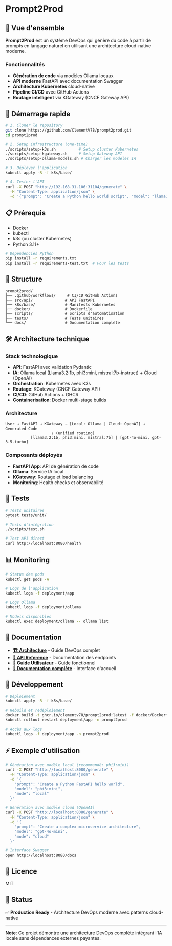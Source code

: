# Prompt2Prod

## 🎯 Vue d'ensemble

**Prompt2Prod** est un système DevOps qui génère du code à partir de prompts en langage naturel en utilisant une architecture cloud-native moderne.

### Fonctionnalités

- **Génération de code** via modèles Ollama locaux
- **API moderne** FastAPI avec documentation Swagger
- **Architecture Kubernetes** cloud-native
- **Pipeline CI/CD** avec GitHub Actions
- **Routage intelligent** via KGateway (CNCF Gateway API)

## 🚀 Démarrage rapide

```bash
# 1. Cloner le repository
git clone https://github.com/ClementV78/prompt2prod.git
cd prompt2prod

# 2. Setup infrastructure (one-time)
./scripts/setup-k3s.sh          # Setup cluster Kubernetes
./scripts/setup-kgateway.sh     # Setup Gateway API
./scripts/setup-ollama-models.sh # Charger les modèles IA

# 3. Déployer l'application
kubectl apply -R -f k8s/base/

# 4. Tester l'API
curl -X POST "http://192.168.31.106:31104/generate" \
  -H "Content-Type: application/json" \
  -d '{"prompt": "Create a Python hello world script", "model": "llama3.2:1b", "mode": "local"}'
```

## 📋 Prérequis

- Docker
- kubectl 
- k3s (ou cluster Kubernetes)
- Python 3.11+

```bash
# Dependencies Python
pip install -r requirements.txt
pip install -r requirements-test.txt  # Pour les tests
```

## 📁 Structure

```
prompt2prod/
├── .github/workflows/     # CI/CD GitHub Actions
├── src/api/              # API FastAPI
├── k8s/base/             # Manifests Kubernetes  
├── docker/               # Dockerfile
├── scripts/              # Scripts d'automatisation
├── tests/                # Tests unitaires
└── docs/                 # Documentation complète
```

## 🛠️ Architecture technique

### Stack technologique

- **API**: FastAPI avec validation Pydantic
- **IA**: Ollama local (Llama3.2:1b, phi3:mini, mistral:7b-instruct) + Cloud (OpenAI)
- **Orchestration**: Kubernetes avec K3s
- **Routage**: KGateway (CNCF Gateway API)
- **CI/CD**: GitHub Actions + GHCR
- **Containerisation**: Docker multi-stage builds

### Architecture

```
User → FastAPI → KGateway → [Local: Ollama | Cloud: OpenAI] → Generated Code
                    ↓ (unified routing)
           [llama3.2:1b, phi3:mini, mistral:7b] | [gpt-4o-mini, gpt-3.5-turbo]
```

### Composants déployés

- **FastAPI App**: API de génération de code
- **Ollama**: Service IA local 
- **KGateway**: Routage et load balancing
- **Monitoring**: Health checks et observabilité

## 🧪 Tests

```bash
# Tests unitaires
pytest tests/unit/

# Tests d'intégration
./scripts/test.sh

# Test API direct
curl http://localhost:8080/health
```

## 📊 Monitoring

```bash
# Status des pods
kubectl get pods -A

# Logs de l'application
kubectl logs -f deployment/app

# Logs Ollama
kubectl logs -f deployment/ollama

# Models disponibles
kubectl exec deployment/ollama -- ollama list
```

## 📝 Documentation

- **[🏗️ Architecture](https://htmlpreview.github.io/?https://github.com/ClementV78/prompt2prod/blob/main/docs/html/architecture.html)** - Guide DevOps complet
- **[🔌 API Reference](https://htmlpreview.github.io/?https://github.com/ClementV78/prompt2prod/blob/main/docs/html/api-reference.html)** - Documentation des endpoints
- **[👤 Guide Utilisateur](https://htmlpreview.github.io/?https://github.com/ClementV78/prompt2prod/blob/main/docs/html/user-guide.html)** - Guide fonctionnel
- **[📖 Documentation complète](https://htmlpreview.github.io/?https://github.com/ClementV78/prompt2prod/blob/main/docs/html/index.html)** - Interface d'accueil

## 🔧 Développement

```bash
# Déploiement
kubectl apply -R -f k8s/base/

# Rebuild et redéploiement
docker build -t ghcr.io/clementv78/prompt2prod:latest -f docker/Dockerfile .
kubectl rollout restart deployment/app -n prompt2prod

# Accès aux logs
kubectl logs -f deployment/app -n prompt2prod
```

## ⚡ Exemple d'utilisation

```bash
# Génération avec modèle local (recommandé: phi3:mini)
curl -X POST "http://localhost:8080/generate" \
  -H "Content-Type: application/json" \
  -d '{
    "prompt": "Create a Python FastAPI hello world",
    "model": "phi3:mini", 
    "mode": "local"
  }'

# Génération avec modèle cloud (OpenAI)
curl -X POST "http://localhost:8080/generate" \
  -H "Content-Type: application/json" \
  -d '{
    "prompt": "Create a complex microservice architecture",
    "model": "gpt-4o-mini", 
    "mode": "cloud"
  }'

# Interface Swagger
open http://localhost:8080/docs
```

## 📄 Licence

MIT

## 🚀 Status

✅ **Production Ready** - Architecture DevOps moderne avec patterns cloud-native

---

**Note**: Ce projet démontre une architecture DevOps complète intégrant l'IA locale sans dépendances externes payantes.